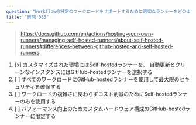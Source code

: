 ```yaml
---
question: "Workflowの特定のワークロードをサポートするために適切なランナーをどのように選択すべきですか？"
title: "質問 085"
---
```


> https://docs.github.com/en/actions/hosting-your-own-runners/managing-self-hosted-runners/about-self-hosted-runners#differences-between-github-hosted-and-self-hosted-runners
1. [x] カスタマイズされた環境にはSelf-hostedランナーを、 自動更新とクリーンなインスタンスにはGitHub-hostedランナーを選択する
1. [ ] すべてのワークロードにGitHub-hostedランナーを使用して最大限のセキュリティを確保する
1. [ ] ワークロードの複雑さに関わらずコスト削減のためにSelf-hostedランナーのみを使用する
1. [ ] パフォーマンス向上のためカスタムハードウェア構成のGitHub-hostedランナーに限定する